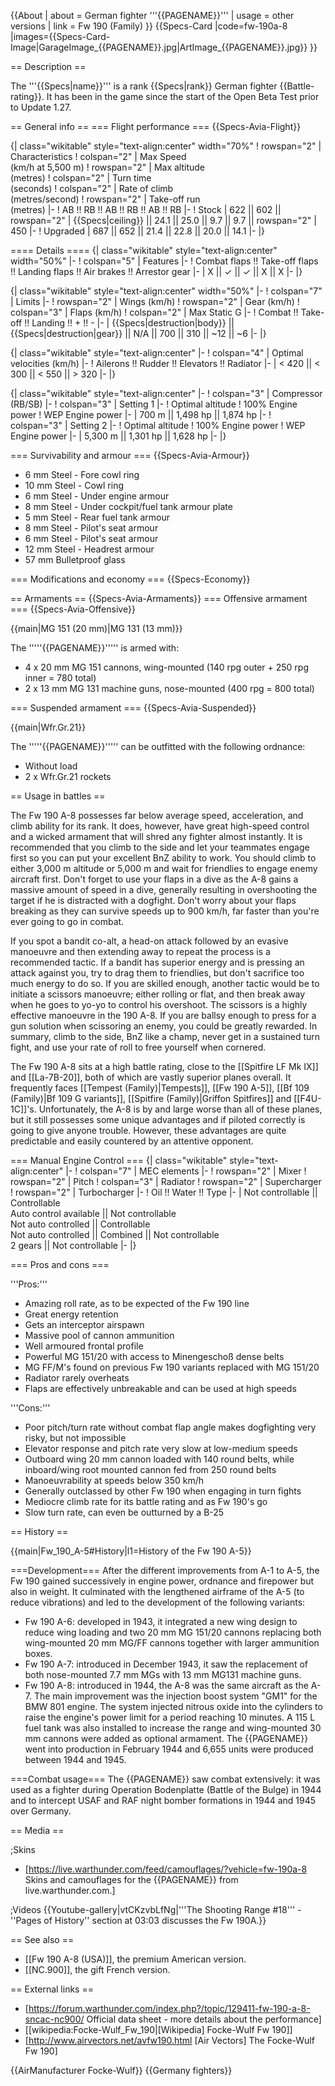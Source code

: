 {{About
| about = German fighter '''{{PAGENAME}}'''
| usage = other versions
| link = Fw 190 (Family)
}}
{{Specs-Card
|code=fw-190a-8
|images={{Specs-Card-Image|GarageImage_{{PAGENAME}}.jpg|ArtImage_{{PAGENAME}}.jpg}}
}}

== Description ==
<!-- ''In the description, the first part should be about the history of and the creation and combat usage of the aircraft, as well as its key features. In the second part, tell the reader about the aircraft in the game. Insert a screenshot of the vehicle, so that if the novice player does not remember the vehicle by name, he will immediately understand what kind of vehicle the article is talking about.'' -->
The '''{{Specs|name}}''' is a rank {{Specs|rank}} German fighter {{Battle-rating}}. It has been in the game since the start of the Open Beta Test prior to Update 1.27.

== General info ==
=== Flight performance ===
{{Specs-Avia-Flight}}
<!-- ''Describe how the aircraft behaves in the air. Speed, manoeuvrability, acceleration and allowable loads - these are the most important characteristics of the vehicle.'' -->

{| class="wikitable" style="text-align:center" width="70%"
! rowspan="2" | Characteristics
! colspan="2" | Max Speed<br>(km/h at 5,500 m)
! rowspan="2" | Max altitude<br>(metres)
! colspan="2" | Turn time<br>(seconds)
! colspan="2" | Rate of climb<br>(metres/second)
! rowspan="2" | Take-off run<br>(metres)
|-
! AB !! RB !! AB !! RB !! AB !! RB
|-
! Stock
| 622 || 602 || rowspan="2" | {{Specs|ceiling}} || 24.1 || 25.0 || 9.7 || 9.7 || rowspan="2" | 450
|-
! Upgraded
| 687 || 652 || 21.4 || 22.8 || 20.0 || 14.1
|-
|}

==== Details ====
{| class="wikitable" style="text-align:center" width="50%"
|-
! colspan="5" | Features
|-
! Combat flaps !! Take-off flaps !! Landing flaps !! Air brakes !! Arrestor gear
|-
| X || ✓ || ✓ || X || X     <!-- ✓ -->
|-
|}

{| class="wikitable" style="text-align:center" width="50%"
|-
! colspan="7" | Limits
|-
! rowspan="2" | Wings (km/h)
! rowspan="2" | Gear (km/h)
! colspan="3" | Flaps (km/h)
! colspan="2" | Max Static G
|-
! Combat !! Take-off !! Landing !! + !! -
|-
| {{Specs|destruction|body}} || {{Specs|destruction|gear}} || N/A || 700 || 310 || ~12 || ~6
|-
|}

{| class="wikitable" style="text-align:center"
|-
! colspan="4" | Optimal velocities (km/h)
|-
! Ailerons !! Rudder !! Elevators !! Radiator
|-
| < 420 || < 300 || < 550 || > 320
|-
|}

{| class="wikitable" style="text-align:center"
|-
! colspan="3" | Compressor (RB/SB)
|-
! colspan="3" | Setting 1
|-
! Optimal altitude
! 100% Engine power
! WEP Engine power
|-
| 700 m || 1,498 hp || 1,874 hp
|-
! colspan="3" | Setting 2
|-
! Optimal altitude
! 100% Engine power
! WEP Engine power
|-
| 5,300 m || 1,301 hp || 1,628 hp
|-
|}

=== Survivability and armour ===
{{Specs-Avia-Armour}}
<!-- ''Examine the survivability of the aircraft. Note how vulnerable the structure is and how secure the pilot is, whether the fuel tanks are armoured, etc. Describe the armour, if there is any, and also mention the vulnerability of other critical aircraft systems.'' -->

* 6 mm Steel - Fore cowl ring
* 10 mm Steel - Cowl ring
* 6 mm Steel - Under engine armour
* 8 mm Steel - Under cockpit/fuel tank armour plate
* 5 mm Steel - Rear fuel tank armour
* 8 mm Steel - Pilot's seat armour
* 6 mm Steel - Pilot's seat armour
* 12 mm Steel - Headrest armour
* 57 mm Bulletproof glass

=== Modifications and economy ===
{{Specs-Economy}}

== Armaments ==
{{Specs-Avia-Armaments}}
=== Offensive armament ===
{{Specs-Avia-Offensive}}
<!-- ''Describe the offensive armament of the aircraft, if any. Describe how effective the cannons and machine guns are in a battle, and also what belts or drums are better to use. If there is no offensive weaponry, delete this subsection.'' -->
{{main|MG 151 (20 mm)|MG 131 (13 mm)}}

The '''''{{PAGENAME}}''''' is armed with:

* 4 x 20 mm MG 151 cannons, wing-mounted (140 rpg outer + 250 rpg inner = 780 total)
* 2 x 13 mm MG 131 machine guns, nose-mounted (400 rpg = 800 total)

=== Suspended armament ===
{{Specs-Avia-Suspended}}
<!-- ''Describe the aircraft's suspended armament: additional cannons under the wings, bombs, rockets and torpedoes. This section is especially important for bombers and attackers. If there is no suspended weaponry remove this subsection.'' -->
{{main|Wfr.Gr.21}}

The '''''{{PAGENAME}}''''' can be outfitted with the following ordnance:

* Without load
* 2 x Wfr.Gr.21 rockets

== Usage in battles ==
<!-- ''Describe the tactics of playing in the aircraft, the features of using aircraft in a team and advice on tactics. Refrain from creating a "guide" - do not impose a single point of view, but instead, give the reader food for thought. Examine the most dangerous enemies and give recommendations on fighting them. If necessary, note the specifics of the game in different modes (AB, RB, SB).'' -->
The Fw 190 A-8 possesses far below average speed, acceleration, and climb ability for its rank. It does, however, have great high-speed control and a wicked armament that will shred any fighter almost instantly. It is recommended that you climb to the side and let your teammates engage first so you can put your excellent BnZ ability to work. You should climb to either 3,000 m altitude or 5,000 m and wait for friendlies to engage enemy aircraft first. Don't forget to use your flaps in a dive as the A-8 gains a massive amount of speed in a dive, generally resulting in overshooting the target if he is distracted with a dogfight. Don't worry about your flaps breaking as they can survive speeds up to 900 km/h, far faster than you're ever going to go in combat.

If you spot a bandit co-alt, a head-on attack followed by an evasive manoeuvre and then extending away to repeat the process is a recommended tactic. If a bandit has superior energy and is pressing an attack against you, try to drag them to friendlies, but don't sacrifice too much energy to do so. If you are skilled enough, another tactic would be to initiate a scissors manoeuvre; either rolling or flat, and then break away when he goes to yo-yo to control his overshoot. The scissors is a highly effective manoeuvre in the 190 A-8. If you are ballsy enough to press for a gun solution when scissoring an enemy, you could be greatly rewarded. In summary, climb to the side, BnZ like a champ, never get in a sustained turn fight, and use your rate of roll to free yourself when cornered.

The Fw 190 A-8 sits at a high battle rating, close to the [[Spitfire LF Mk IX]] and [[La-7B-20]], both of which are vastly superior planes overall. It frequently faces [[Tempest (Family)|Tempests]], [[Fw 190 A-5]], [[Bf 109 (Family)|Bf 109 G variants]], [[Spitfire (Family)|Griffon Spitfires]] and [[F4U-1C]]'s. Unfortunately, the A-8 is by and large worse than all of these planes, but it still possesses some unique advantages and if piloted correctly is going to give anyone trouble. However, these advantages are quite predictable and easily countered by an attentive opponent.

=== Manual Engine Control ===
{| class="wikitable" style="text-align:center"
|-
! colspan="7" | MEC elements
|-
! rowspan="2" | Mixer
! rowspan="2" | Pitch
! colspan="3" | Radiator
! rowspan="2" | Supercharger
! rowspan="2" | Turbocharger
|-
! Oil !! Water !! Type
|-
| Not controllable || Controllable<br>Auto control available || Not controllable<br>Not auto controlled || Controllable<br>Not auto controlled || Combined || Not controllable<br>2 gears || Not controllable
|-
|}

=== Pros and cons ===
<!-- ''Summarise and briefly evaluate the vehicle in terms of its characteristics and combat effectiveness. Mark its pros and cons in the bulleted list. Try not to use more than 6 points for each of the characteristics. Avoid using categorical definitions such as "bad", "good" and the like - use substitutions with softer forms such as "inadequate" and "effective".'' -->

'''Pros:'''

* Amazing roll rate, as to be expected of the Fw 190 line
* Great energy retention
* Gets an interceptor airspawn
* Massive pool of cannon ammunition
* Well armoured frontal profile
* Powerful MG 151/20 with access to Minengeschoß dense belts
* MG FF/M's found on previous Fw 190 variants replaced with MG 151/20
* Radiator rarely overheats
* Flaps are effectively unbreakable and can be used at high speeds

'''Cons:'''

* Poor pitch/turn rate without combat flap angle makes dogfighting very risky, but not impossible
* Elevator response and pitch rate very slow at low-medium speeds
* Outboard wing 20 mm cannon loaded with 140 round belts, while inboard/wing root mounted cannon fed from 250 round belts
* Manoeuvrability at speeds below 350 km/h
* Generally outclassed by other Fw 190  when engaging in turn fights
* Mediocre climb rate for its battle rating and as Fw 190's go
* Slow turn rate, can even be outturned by a B-25

== History ==
<!-- ''Describe the history of the creation and combat usage of the aircraft in more detail than in the introduction. If the historical reference turns out to be too long, take it to a separate article, taking a link to the article about the vehicle and adding a block "/History" (example: <nowiki>https://wiki.warthunder.com/(Vehicle-name)/History</nowiki>) and add a link to it here using the <code>main</code> template. Be sure to reference text and sources by using <code><nowiki><ref></ref></nowiki></code>, as well as adding them at the end of the article with <code><nowiki><references /></nowiki></code>. This section may also include the vehicle's dev blog entry (if applicable) and the in-game encyclopedia description (under <code><nowiki>=== In-game description ===</nowiki></code>, also if applicable).'' -->

{{main|Fw_190_A-5#History|l1=History of the Fw 190 A-5}}

===Development===
After the different improvements from A-1 to A-5, the Fw 190 gained successively in engine power, ordnance and firepower but also in weight. It culminated with the lengthened airframe of the A-5 (to reduce vibrations) and led to the development of the following variants:

* Fw 190 A-6: developed in 1943, it integrated a new wing design to reduce wing loading and two 20 mm MG 151/20 cannons replacing both wing-mounted 20 mm MG/FF cannons together with larger ammunition boxes.
* Fw 190 A-7: introduced in December 1943, it saw the replacement of both nose-mounted 7.7 mm MGs with 13 mm MG131 machine guns.
* Fw 190 A-8: introduced in 1944, the A-8 was the same aircraft as the A-7. The main improvement was the injection boost system "GM1" for the BMW 801 engine. The system injected nitrous oxide into the cylinders to raise the engine's power limit for a period reaching 10 minutes. A 115 L fuel tank was also installed to increase the range and wing-mounted 30 mm cannons were added as optional armament. The {{PAGENAME}} went into production in February 1944 and 6,655 units were produced between 1944 and 1945.

===Combat usage===
The {{PAGENAME}} saw combat extensively: it was used as a fighter during Operation Bodenplatte (Battle of the Bulge) in 1944 and to intercept USAF and RAF night bomber formations in 1944 and 1945 over Germany.

== Media ==
<!-- ''Excellent additions to the article would be video guides, screenshots from the game, and photos.'' -->

;Skins
* [https://live.warthunder.com/feed/camouflages/?vehicle=fw-190a-8 Skins and camouflages for the {{PAGENAME}} from live.warthunder.com.]

;Videos
{{Youtube-gallery|vtCKzvbLfNg|'''The Shooting Range #18''' - ''Pages of History'' section at 03:03 discusses the Fw 190A.}}

== See also ==
<!-- ''Links to the articles on the War Thunder Wiki that you think will be useful for the reader, for example:''
* ''reference to the series of the aircraft;''
* ''links to approximate analogues of other nations and research trees.'' -->

* [[Fw 190 A-8 (USA)]], the premium American version.
* [[NC.900]], the gift French version.

== External links ==
<!-- ''Paste links to sources and external resources, such as:''
* ''topic on the official game forum;''
* ''other literature.'' -->

* [https://forum.warthunder.com/index.php?/topic/129411-fw-190-a-8-sncac-nc900/ Official data sheet - more details about the performance]
* [[wikipedia:Focke-Wulf_Fw_190|[Wikipedia] Focke-Wulf Fw 190]]
* [http://www.airvectors.net/avfw190.html <nowiki>[Air Vectors]</nowiki> The Focke-Wulf Fw 190]

{{AirManufacturer Focke-Wulf}}
{{Germany fighters}}